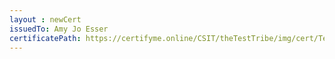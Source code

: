 ```yaml
--- 
layout : newCert 
issuedTo: Amy Jo Esser
certificatePath: https://certifyme.online/CSIT/theTestTribe/img/cert/TestFlix/AmyJoEsser_f55f5.png
--- 
```

